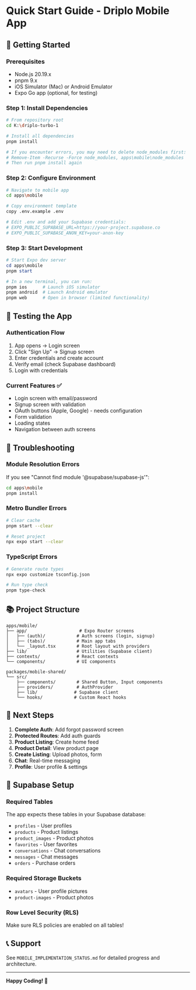 # Quick Start Guide - Driplo Mobile App

## 🚀 Getting Started

### Prerequisites
- Node.js 20.19.x
- pnpm 9.x
- iOS Simulator (Mac) or Android Emulator
- Expo Go app (optional, for testing)

### Step 1: Install Dependencies

```bash
# From repository root
cd K:\driplo-turbo-1

# Install all dependencies
pnpm install

# If you encounter errors, you may need to delete node_modules first:
# Remove-Item -Recurse -Force node_modules, apps\mobile\node_modules
# Then run pnpm install again
```

### Step 2: Configure Environment

```bash
# Navigate to mobile app
cd apps\mobile

# Copy environment template
copy .env.example .env

# Edit .env and add your Supabase credentials:
# EXPO_PUBLIC_SUPABASE_URL=https://your-project.supabase.co
# EXPO_PUBLIC_SUPABASE_ANON_KEY=your-anon-key
```

### Step 3: Start Development

```powershell
# Start Expo dev server
cd apps\mobile
pnpm start

# In a new terminal, you can run:
pnpm ios      # Launch iOS simulator
pnpm android  # Launch Android emulator
pnpm web      # Open in browser (limited functionality)
```

## 📱 Testing the App

### Authentication Flow
1. App opens → Login screen
2. Click "Sign Up" → Signup screen
3. Enter credentials and create account
4. Verify email (check Supabase dashboard)
5. Login with credentials

### Current Features ✅
- Login screen with email/password
- Signup screen with validation
- OAuth buttons (Apple, Google) - needs configuration
- Form validation
- Loading states
- Navigation between auth screens

## 🔧 Troubleshooting

### Module Resolution Errors
If you see "Cannot find module '@supabase/supabase-js'":
```bash
cd apps\mobile
pnpm install
```

### Metro Bundler Errors
```bash
# Clear cache
pnpm start --clear

# Reset project
npx expo start --clear
```

### TypeScript Errors
```bash
# Generate route types
npx expo customize tsconfig.json

# Run type check
pnpm type-check
```

## 📚 Project Structure

```
apps/mobile/
├── app/                    # Expo Router screens
│   ├── (auth)/            # Auth screens (login, signup)
│   ├── (tabs)/            # Main app tabs
│   └── _layout.tsx        # Root layout with providers
├── lib/                   # Utilities (Supabase client)
├── contexts/              # React contexts
└── components/            # UI components

packages/mobile-shared/
└── src/
    ├── components/        # Shared Button, Input components
    ├── providers/         # AuthProvider
    ├── lib/              # Supabase client
    └── hooks/            # Custom React hooks
```

## 🎯 Next Steps

1. **Complete Auth**: Add forgot password screen
2. **Protected Routes**: Add auth guards
3. **Product Listing**: Create home feed
4. **Product Detail**: View product page
5. **Create Listing**: Upload photos, form
6. **Chat**: Real-time messaging
7. **Profile**: User profile & settings

## 🔐 Supabase Setup

### Required Tables
The app expects these tables in your Supabase database:
- `profiles` - User profiles
- `products` - Product listings
- `product_images` - Product photos
- `favorites` - User favorites
- `conversations` - Chat conversations
- `messages` - Chat messages
- `orders` - Purchase orders

### Required Storage Buckets
- `avatars` - User profile pictures
- `product-images` - Product photos

### Row Level Security (RLS)
Make sure RLS policies are enabled on all tables!

## 📞 Support

See `MOBILE_IMPLEMENTATION_STATUS.md` for detailed progress and architecture.

---

**Happy Coding! 🎉**
